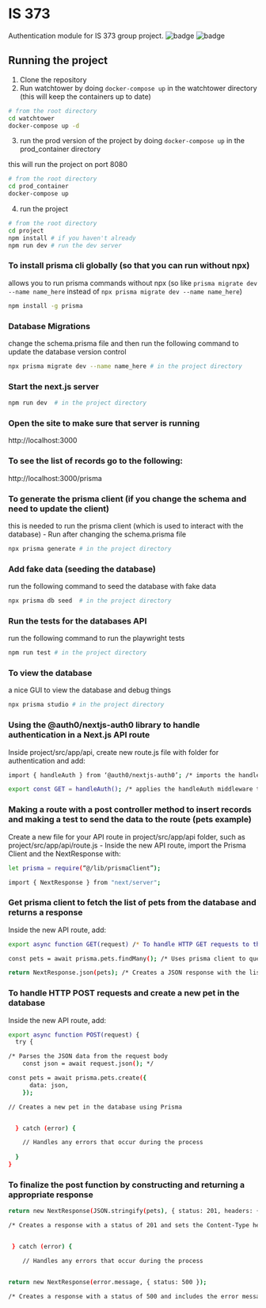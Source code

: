 # IS 373
Authentication module for IS 373 group project. 
![badge](https://img.shields.io/github/contributors/vishal092002/nodejs_project)
![badge](https://img.shields.io/github/commit-activity/t/vishal092002/nodejs_project)
## Running the project
1. Clone the repository
2. Run watchtower by doing `docker-compose up` in the watchtower directory (this will keep the containers up to date)
```bash
# from the root directory
cd watchtower
docker-compose up -d
```

3. run the prod version of the project by doing `docker-compose up` in the prod_container directory

this will run the project on port 8080
```bash
# from the root directory
cd prod_container
docker-compose up
```
4. run the project 
```bash
# from the root directory
cd project
npm install # if you haven't already
npm run dev # run the dev server
```


### To install prisma cli globally (so that you can run without npx)
allows you to run prisma commands without npx (so like `prisma migrate dev --name name_here` instead of `npx prisma migrate dev --name name_here`)
```bash
npm install -g prisma
```


### Database Migrations
change the schema.prisma file and then run the following command to update the database version control
```bash
npx prisma migrate dev --name name_here # in the project directory
```

### Start the next.js server 
```bash
npm run dev  # in the project directory
```

### Open the site to make sure that server is running
http://localhost:3000

### To see the list of records go to the following: 
http://localhost:3000/prisma


### To generate the prisma client (if you change the schema and need to update the client)
this is needed to run the prisma client (which is used to interact with the database) - Run after changing the schema.prisma file
```bash
npx prisma generate # in the project directory
```



### Add fake data (seeding the database)
run the following command to seed the database with fake data
```bash
npx prisma db seed  # in the project directory
```


### Run the tests for the databases API
run the following command to run the playwright tests
```bash
npm run test # in the project directory
```



### To view the database
a nice GUI to view the database and debug things
```bash
npx prisma studio # in the project directory
```



### Using the @auth0/nextjs-auth0 library to handle authentication in a Next.js API route
Inside project/src/app/api, create new route.js file with folder for authentication and add:
```bash
import { handleAuth } from ‘@auth0/nextjs-auth0’; /* imports the handleAuth function from the @auth0/nextjs-auth0 library */

export const GET = handleAuth(); /* applies the handleAuth middleware to the GET request of API route to take care of authentication-related tasks */
```



### Making a route with a post controller method to insert records and making a test to send the data to the route (pets example)
Create a new file for your API route in project/src/app/api folder, such as project/src/app/api/route.js - Inside the new API route, import the Prisma Client and the NextResponse with:
```bash
let prisma = require(“@/lib/prismaClient”);

import { NextResponse } from "next/server";
```



### Get prisma client to fetch the list of pets from the database and returns a response
Inside the new API route, add:
```bash
export async function GET(request) /* To handle HTTP GET requests to the API route */

const pets = await prisma.pets.findMany(); /* Uses prisma client to query the database and retrieve a list of pets  */ 

return NextResponse.json(pets); /* Creates a JSON response with the list of pets */
```



### To handle HTTP POST requests and create a new pet in the database
Inside the new API route, add:
```bash
export async function POST(request) {
  try {         

/* Parses the JSON data from the request body
    const json = await request.json(); */

const pets = await prisma.pets.create({
      data: json,
    });

// Creates a new pet in the database using Prisma


  } catch (error) {

    // Handles any errors that occur during the process
    
  }
}
```



### To finalize the post function by constructing and returning a appropriate response
```bash
return new NextResponse(JSON.stringify(pets), { status: 201, headers: { "Content-Type": "application/json" } });

/* Creates a response with a status of 201 and sets the Content-Type header to application/json */


 } catch (error) {

    // Handles any errors that occur during the process


return new NextResponse(error.message, { status: 500 });

/* Creates a response with a status of 500 and includes the error message in the response body */
```



